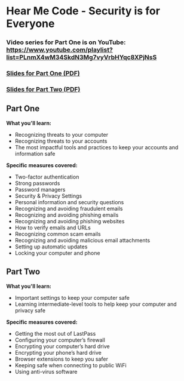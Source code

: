 Hear Me Code - Security is for Everyone
======

### Video series for Part One is on YouTube: https://www.youtube.com/playlist?list=PLnmX4wM34SkdN3Mg7vyVrbHYqc8XPjNsS

### [Slides for Part One (PDF)](https://github.com/hearmecode/slides/raw/master/Security%20is%20for%20Everyone/Part%20One/Hear%20Me%20Code%20-%20Security%20is%20for%20Everyone%20-%20Part%20One.pdf)
### [Slides for Part Two (PDF)](https://github.com/hearmecode/slides/raw/master/Security%20is%20for%20Everyone/Part%20Two/Hear%20Me%20Code%20-%20Security%20is%20for%20Everyone%20-%20Part%20Two.pdf)

Part One
--------

**What you'll learn:** 
* Recognizing threats to your computer
* Recognizing threats to your accounts
* The most impactful tools and practices to keep your accounts and information safe

**Specific measures covered:**
* Two-factor authentication
* Strong passwords
* Password managers
* Security & Privacy Settings
* Personal information and security questions
* Recognizing and avoiding fraudulent emails
* Recognizing and avoiding phishing emails
* Recognizing and avoiding phishing websites
* How to verify emails and URLs
* Recognizing common scam emails
* Recognizing and avoiding malicious email attachments
* Setting up automatic updates
* Locking your computer and phone

Part Two
--------

**What you'll learn:**
* Important settings to keep your computer safe
* Learning intermediate-level tools to help keep your computer and privacy safe

**Specific measures covered:**
* Getting the most out of LastPass
* Configuring your computer’s firewall
* Encrypting your computer’s hard drive
* Encrypting your phone’s hard drive
* Browser extensions to keep you safer
* Keeping safe when connecting to public WiFi
* Using anti-virus software
